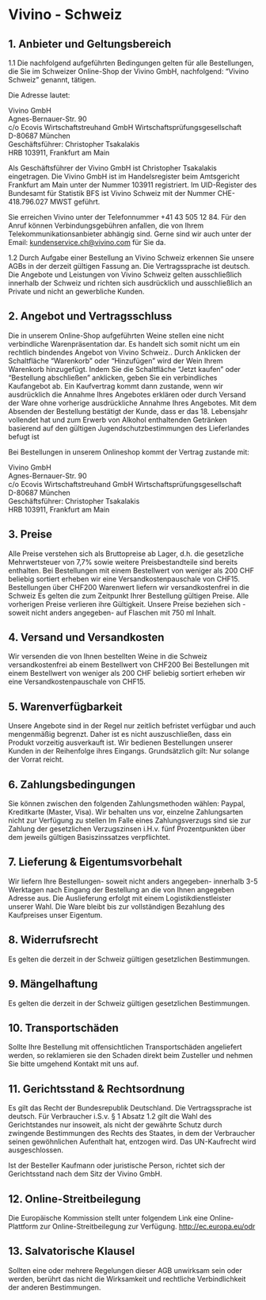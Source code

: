 # Vivino - Schweiz

## 1. Anbieter und Geltungsbereich

1.1 Die nachfolgend aufgeführten Bedingungen gelten für alle Bestellungen, die Sie im Schweizer Online-Shop der Vivino GmbH, nachfolgend: “Vivino Schweiz” genannt, tätigen.
 
Die Adresse lautet:
 
Vivino GmbH  
Agnes-Bernauer-Str. 90  
c/o Ecovis Wirtschaftstreuhand GmbH Wirtschaftsprüfungsgesellschaft  
D-80687 München  
Geschäftsführer: Christopher Tsakalakis  
HRB 103911, Frankfurt am Main
 
 
Als Geschäftsführer der Vivino GmbH ist Christopher Tsakalakis eingetragen. Die Vivino GmbH ist im Handelsregister beim Amtsgericht Frankfurt am Main unter der Nummer 103911 registriert. Im UID-Register des Bundesamt für Statistik BFS ist Vivino Schweiz mit der Nummer CHE-418.796.027 MWST geführt.
 
Sie erreichen Vivino unter der Telefonnummer +41 43 505 12 84. Für den Anruf können Verbindungsgebühren anfallen, die von Ihrem Telekommunikationsanbieter abhängig sind. 
Gerne sind wir auch unter der Email: kundenservice.ch@vivino.com für Sie da.
 
1.2 Durch Aufgabe einer Bestellung an Vivino Schweiz erkennen Sie unsere AGBs in der derzeit gültigen Fassung an. Die Vertragssprache ist deutsch. Die Angebote und Leistungen von Vivino Schweiz gelten ausschließlich innerhalb der Schweiz und richten sich ausdrücklich und ausschließlich an Private und nicht an gewerbliche Kunden. 
 
 
## 2. Angebot und Vertragsschluss
Die in unserem Online-Shop aufgeführten Weine stellen eine nicht verbindliche Warenpräsentation dar. Es handelt sich somit nicht um ein rechtlich bindendes Angebot von Vivino Schweiz..
Durch Anklicken der Schaltfläche “Warenkorb” oder “Hinzufügen” wird der Wein Ihrem Warenkorb hinzugefügt. Indem Sie die Schaltfläche “Jetzt kaufen” oder “Bestellung abschließen” anklicken, geben Sie ein verbindliches Kaufangebot ab.
Ein Kaufvertrag kommt dann zustande, wenn wir ausdrücklich die Annahme Ihres Angebotes erklären oder durch Versand der Ware ohne vorherige ausdrückliche Annahme Ihres Angebotes.
Mit dem Absenden der Bestellung bestätigt der Kunde, dass er das 18. Lebensjahr vollendet hat und zum Erwerb von Alkohol enthaltenden Getränken basierend auf den gültigen Jugendschutzbestimmungen des Lieferlandes befugt ist 
 
Bei Bestellungen in unserem Onlineshop kommt der Vertrag zustande mit:
 
Vivino GmbH  
Agnes-Bernauer-Str. 90  
c/o Ecovis Wirtschaftstreuhand GmbH Wirtschaftsprüfungsgesellschaft  
D-80687 München  
Geschäftsführer: Christopher Tsakalakis  
HRB 103911, Frankfurt am Main  

 
 
 
 
 
## 3. Preise
Alle Preise verstehen sich als Bruttopreise ab Lager, d.h. die gesetzliche Mehrwertsteuer von 7,7% sowie weitere Preisbestandteile sind bereits enthalten. Bei Bestellungen mit einem Bestellwert von weniger als 200 CHF beliebig sortiert erheben wir eine Versandkostenpauschale von CHF15.
Bestellungen über CHF200 Warenwert liefern wir versandkostenfrei in die Schweiz
Es gelten die zum Zeitpunkt Ihrer Bestellung gültigen Preise. Alle vorherigen Preise verlieren ihre Gültigkeit.
Unsere Preise beziehen sich - soweit nicht anders angegeben- auf Flaschen mit 750 ml Inhalt.
## 4. Versand und Versandkosten
Wir versenden die von Ihnen bestellten Weine in die Schweiz versandkostenfrei ab einem Bestellwert von CHF200
Bei Bestellungen mit einem Bestellwert von weniger als 200 CHF beliebig sortiert erheben wir eine Versandkostenpauschale von CHF15.
## 5. Warenverfügbarkeit
Unsere Angebote sind in der Regel nur zeitlich befristet verfügbar und auch mengenmäßig begrenzt. Daher ist es nicht auszuschließen, dass ein Produkt vorzeitig ausverkauft ist. Wir bedienen Bestellungen unserer Kunden in der Reihenfolge ihres Eingangs. Grundsätzlich gilt: Nur solange der Vorrat reicht.
 
 
## 6. Zahlungsbedingungen
Sie können zwischen den folgenden Zahlungsmethoden wählen: Paypal, Kreditkarte (Master, Visa). Wir behalten uns vor, einzelne Zahlungsarten nicht zur Verfügung zu stellen
Im Falle eines Zahlungsverzugs sind sie zur Zahlung der gesetzlichen Verzugszinsen i.H.v. fünf Prozentpunkten über dem jeweils gültigen Basiszinssatzes verpflichtet.
## 7. Lieferung & Eigentumsvorbehalt
Wir liefern Ihre Bestellungen- soweit nicht anders angegeben- innerhalb 3-5 Werktagen nach Eingang der Bestellung an die von Ihnen angegeben Adresse aus. Die Auslieferung erfolgt mit einem Logistikdienstleister unserer Wahl.
Die Ware bleibt bis zur vollständigen Bezahlung des Kaufpreises unser Eigentum.
## 8. Widerrufsrecht
Es gelten die derzeit in der Schweiz gültigen gesetzlichen Bestimmungen.
## 9. Mängelhaftung
Es gelten die derzeit in der Schweiz gültigen gesetzlichen Bestimmungen.
## 10. Transportschäden
Sollte Ihre Bestellung mit offensichtlichen Transportschäden angeliefert werden, so reklamieren sie den Schaden direkt beim Zusteller und nehmen Sie bitte umgehend Kontakt mit uns auf.
## 11. Gerichtsstand & Rechtsordnung
Es gilt das Recht der Bundesrepublik Deutschland. Die Vertragssprache ist deutsch. 
Für Verbraucher i.S.v. § 1 Absatz 1.2  gilt die Wahl des Gerichtstandes  nur insoweit, als nicht der gewährte Schutz durch zwingende Bestimmungen des Rechts des Staates, in dem der Verbraucher seinen gewöhnlichen Aufenthalt hat, entzogen wird.
Das UN-Kaufrecht wird ausgeschlossen.


Ist der Besteller Kaufmann oder juristische Person, richtet sich der Gerichtsstand nach dem Sitz der Vivino GmbH.
## 12. Online-Streitbeilegung
Die Europäische Kommission stellt unter folgendem Link eine Online-Plattform zur Online-Streitbeilegung zur Verfügung.  http://ec.europa.eu/odr
## 13. Salvatorische Klausel
Sollten eine oder mehrere Regelungen dieser AGB unwirksam sein oder werden, berührt das nicht die Wirksamkeit und rechtliche Verbindlichkeit der anderen Bestimmungen.
